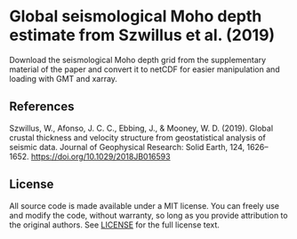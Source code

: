 # Global seismological Moho depth estimate from Szwillus et al. (2019)

Download the seismological Moho depth grid from the supplementary material of
the paper and convert it to netCDF for easier manipulation and loading with GMT
and xarray.

## References

Szwillus, W., Afonso, J. C. C., Ebbing, J., & Mooney, W. D. (2019). Global
crustal thickness and velocity structure from geostatistical analysis of
seismic data. Journal of Geophysical Research: Solid Earth, 124, 1626– 1652.
https://doi.org/10.1029/2018JB016593

## License

All source code is made available under a MIT license.
You can freely use and modify the code, without warranty,
so long as you provide attribution to the original authors.
See [LICENSE](LICENSE) for the full license text.
